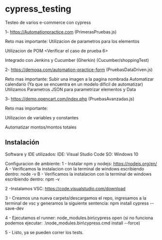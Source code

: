 # cypress_testing
Testeo de varios e-commerce con cypress

1- https://Automationpractice.com (PrimerasPruebas.js)

Reto mas importante: 
Utilizacion de parametros para los elementos

Utilizacion de POM <Verificar el caso de prueba 6>

Integrado con Jenkins y Cucumber (Gherkin) (Cucumber/shoppingTest)


2- https://demoqa.com/automation-practice-form (PruebasDataDriven.js)

Reto mas importante:
Subir una imagen a la pagina nombrada
Automatizar calendario (Ya que se encuentra en un modelo dificil de automatizar)
Utilizamos Parametros JSON para parametrizar elementos y Data

3- https://demo.opencart.com/index.php  (PruebasAvanzadas.js)

Reto mas importante:

Utilizacion de variables y constantes 

Automatizar montos/montos totales





## Instalación

Software y IDE utilizados: IDE: Visual Studio Code SO: Windows 10

Configuracion de ambiente: 1 - Instalar npm y nodejs: https://nodejs.org/en/ A - Verificamos la instalacion con la terminal de windows escribiendo dentro: node -v B - Verificamos la instalacion con la terminal de windows escribiendo dentro: npm -v

2 -Instalamos VSC: https://code.visualstudio.com/download

3 - Creamos una nueva carpeta/descargamos el repo, ingresamos a la terminal de vsc y generamos la siguiente sentencia: npm install cypress --save-dev

4 - Ejecutamos el runner: node_modules.bin\cypress open (si no funciona podemos ejecutar: .\node_modules.bin\cypress.cmd install --force)

5 - Listo, ya se pueden correr los tests.

